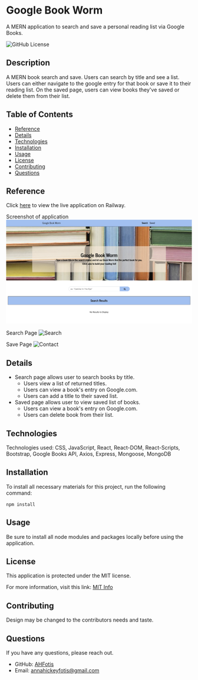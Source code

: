  # Google Book Worm
A MERN application to search and save a personal reading list via Google Books.

![GitHub License](https://img.shields.io/badge/License-MIT-blue.svg)

## Description

A MERN book search and save. Users can search by title and see a list. Users can either navigate to the google entry for that book or save it to their reading list. On the saved page, users can view books they've saved or delete them from their list.

## Table of Contents

* [Reference](#reference)
* [Details](#details)
* [Technologies](#technologies)
* [Installation](#installation)
* [Usage](#usage)
* [License](#license)
* [Contributing](#contributing)
* [Questions](#questions)
  
## Reference

Click [here](https://googlebookworm-production-efb0.up.railway.app/) to view the live application on Railway.

Screenshot of application
  ![Home Page](./client/src/components/images/screenshot.png)

Search Page
  ![Search](./client/src/components/images/SearchPage.gif)
  
Save Page
  ![Contact](./client/src/components/images/SavePage.gif)

## Details
  * Search page allows user to search books by title.
    * Users view a list of returned titles.
    * Users can view a book's entry on Google.com.
    * Users can add a title to their saved list.
  * Saved page allows user to view saved list of books.
    * Users can view a book's entry on Google.com.
    * Users can delete book from their list.
 
  
## Technologies
Technologies used: CSS, JavaScript, React, React-DOM, React-Scripts, Bootstrap, Google Books API, Axios, Express, Mongoose, MongoDB

## Installation

To install all necessary materials for this project, run the following command:

```
npm install
```

## Usage

Be sure to install all node modules and packages locally before using the application.

## License

This application is protected under the MIT license.

For more information, visit this link: [MIT Info](https://opensource.org/licenses/MIT)

## Contributing
Design may be changed to the contributors needs and taste.

## Questions

If you have any questions, please reach out.
* GitHub: [AHFotis](https://github.com/AHFotis)
* Email: annahickeyfotis@gmail.com
